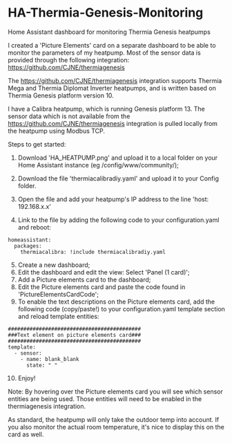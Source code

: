 # HA-Thermia-Genesis-Monitoring
Home Assistant dashboard for monitoring Thermia Genesis heatpumps

I created a 'Picture Elements' card on a separate dashboard to be able to monitor the parameters of my heatpump.
Most of the sensor data is provided through the following integration: https://github.com/CJNE/thermiagenesis

The https://github.com/CJNE/thermiagenesis integration supports Thermia Mega and Thermia Diplomat Inverter heatpumps, and is written based on Thermia Genesis platform version 10.

I have a Calibra heatpump, which is running Genesis platform 13.
The sensor data which is not available from the https://github.com/CJNE/thermiagenesis integration is pulled locally from the heatpump using Modbus TCP.


Steps to get started:

1) Download 'HA_HEATPUMP.png' and upload it to a local folder on your Home Assistant instance (eg /config/www/community/);
  
2) Download the file 'thermiacalibradiy.yaml' and upload it to your Config folder.
3) Open the file and add your heatpump's IP address to the line 'host: 192.168.x.x'
4) Link to the file by adding the following code to your configuration.yaml and reboot:

```
homeassistant:
  packages:
    thermiacalibra: !include thermiacalibradiy.yaml
```

5) Create a new dashboard;
6) Edit the dashboard and edit the view: Select 'Panel (1 card)';
7) Add a Picture elements card to the dashboard;
8) Edit the Picture elements card and paste the code found in 'PictureElementsCardCode';
9) To enable the text descriptions on the Picture elements card, add the following code (copy/paste!) to your configuration.yaml template section and reload template entities:

```
###########################################
###Text element on picture elements card###
###########################################
template:
  - sensor:
    - name: blank_blank
      state: " "
```
   
10) Enjoy!

Note: By hovering over the Picture elements card you will see which sensor entities are being used. Those entities will need to be enabled in the thermiagenesis integration.

As standard, the heatpump will only take the outdoor temp into account.
If you also monitor the actual room temperature, it's nice to display this on the card as well.
